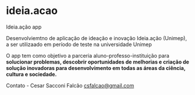 # ideia.acao
Ideia.ação app

Desenvolviemtno de aplicação de ideação e inovação Ideia.ação (Unimep), a ser utilizaado em período de teste na universidade Unimep

O app tem como objetivo a parceria aluno-professo-instituição para **solucionar problemas, descobrir oportunidades de melhorias e criação de solução inovadoras para desenvolvimento em todas as áreas da ciência, cultura e sociedade.**

Contato - Cesar Sacconi Falcão
csfalcao@gmail.com
